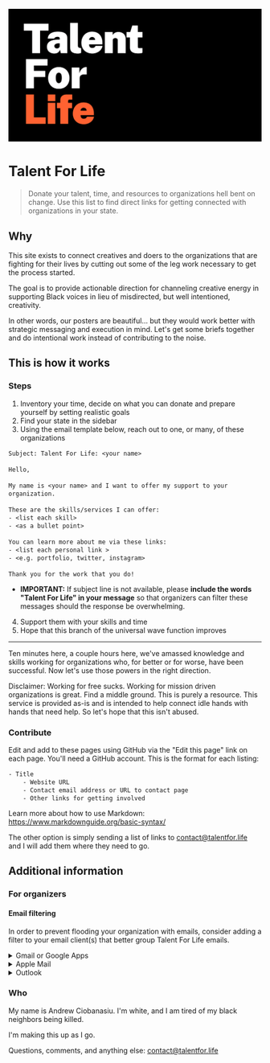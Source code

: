 ![Talent For Life Header Image](/tfl.png)


Talent For Life
===============

> Donate your talent, time, and resources to organizations hell bent on change. Use this list to find direct links for getting connected with organizations in your state.


## Why

This site exists to connect creatives and doers to the organizations that are fighting for their lives by cutting out some of the leg work necessary to get the process started. 

The goal is to provide actionable direction for channeling creative energy in supporting Black voices in lieu of misdirected, but well intentioned, creativity. 

In other words, our posters are beautiful... but they would work better with strategic messaging and execution in mind. Let's get some briefs together and do intentional work instead of contributing to the noise.

## This is how it works

### Steps

1. Inventory your time, decide on what you can donate and prepare yourself by setting realistic goals
2. Find your state in the sidebar
3. Using the email template below, reach out to one, or many, of these organizations

```
Subject: Talent For Life: <your name>

Hello,

My name is <your name> and I want to offer my support to your organization. 

These are the skills/services I can offer:
- <list each skill> 
- <as a bullet point>

You can learn more about me via these links:
- <list each personal link >
- <e.g. portfolio, twitter, instagram>

Thank you for the work that you do! 

```

- **IMPORTANT:** If subject line is not available, please **include the words "Talent For Life" in your message** so that organizers can filter these messages should the response be overwhelming.
4. Support them with your skills and time
5. Hope that this branch of the universal wave function improves

-------

Ten minutes here, a couple hours here, we've amassed knowledge and skills working for organizations who, for better or for worse, have been successful. Now let's use those powers in the right direction.

Disclaimer: Working for free sucks. Working for mission driven organizations is great. Find a middle ground. This is purely a resource. This service is provided as-is and is intended to help connect idle hands with hands that need help. So let's hope that this isn't abused.

### Contribute

Edit and add to these pages using GitHub via the "Edit this page" link on each page. You'll need a GitHub account. This is the format for each listing:

```
- Title
    - Website URL
    - Contact email address or URL to contact page
    - Other links for getting involved
```

Learn more about how to use Markdown: https://www.markdownguide.org/basic-syntax/

The other option is simply sending a list of links to contact@talentfor.life and I will add them where they need to go. 

## Additional information

### For organizers

#### Email filtering

In order to prevent flooding your organization with emails, consider adding a filter to your email client(s) that better group Talent For Life emails.

<details>
  <summary>Gmail or Google Apps</summary>
  
  #### Create a Filter
  https://support.google.com/mail/answer/6579?hl=en

  #### Create a Label
  https://support.google.com/mail/answer/118708?hl=en&ref_topic=3394656
</details>

<details>
  <summary>Apple Mail</summary>
  
  #### MacOS: Create a rule
  https://support.apple.com/guide/mail/use-rules-to-manage-emails-you-receive-mlhlp1017/mac

  #### iOS: Filter emails
  https://support.apple.com/guide/iphone/flag-and-filter-emails-iph3caefa61/ios
</details>

<details>
  <summary>Outlook</summary>
  
  #### Manage emails using rules
  https://support.office.com/en-us/article/manage-email-messages-by-using-rules-c24f5dea-9465-4df4-ad17-a50704d66c59

  #### Rules for the Outlook Webapp
  https://support.microsoft.com/en-us/office/inbox-rules-in-outlook-web-app-edea3d17-00c9-434b-b9b7-26ee8d9f5622?ui=en-us&rs=en-us&ad=us
</details>



### Who

My name is Andrew Ciobanasiu. I'm white, and I am tired of my black neighbors being killed.

I'm making this up as I go.

Questions, comments, and anything else: contact@talentfor.life